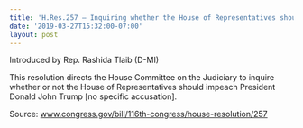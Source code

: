 ```yaml
---
title: 'H.Res.257 — Inquiring whether the House of Representatives should impeach Donald John Trump, President of the United States of America'
date: '2019-03-27T15:32:00-07:00'
layout: post
---
```


Introduced by Rep. Rashida Tlaib (D-MI)

This resolution directs the House Committee on the Judiciary to inquire whether or not the House of Representatives should impeach President Donald John Trump \[no specific accusation\].

Source: www.congress.gov/bill/116th-congress/house-resolution/257